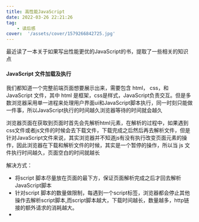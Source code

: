 ```yaml
---
title: 高性能JavaScript
date: 2022-03-26 22:21:26
tag:
    - 读后感
cover:  '/assets/cover/1579266842725.jpg'
---
```


最近读了一本关于如果写出性能更优的JavaScript的书，提取了一些相关的知识点

#### JavaScript 文件加载及执行

我们都知道一个完整前端页面想要展示出来，需要包含 html， css，和JavaScript 文件，其中 html 是框架，css是样式，JavaScript负责交互。但是多数浏览器采用单一进程来处理用户界面ui和JavaScript脚本执行，同一时刻只能做一件事，所以JavaScript执行的时间越久浏览器等待的时间就会越久

浏览器页面在获取到页面时首先会先解析html元素，在解析的过程中，如果遇到css文件或者js文件的时候会去下载文件，下载完成之后然后再去解析文件，但是针对JavaScript文件来说，其实浏览器并不知道js有没有执行改变页面元素的操作，因此浏览器在下载和解析文件的时候，其实是一个暂停的操作，所以当 js 文件执行时间越久，页面空白的时间就越长

解决方式：
* 将script 脚本尽量放在页面的最下方，保证页面解析完成之后才回去解析JavaScript脚本
* 针对script 脚本的数量做限制，每遇到一个script标签，浏览器都会停止其他操作去解析script脚本,而script脚本越大，下载时间越长，数量越多，http链接的额外请求的消耗越大。
* 
